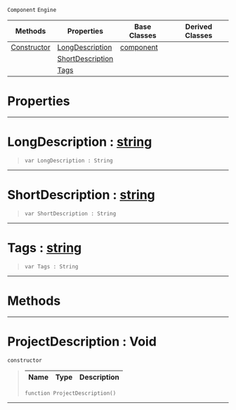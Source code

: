  `Component` `Engine`



|Methods|Properties|Base Classes|Derived Classes|
|---|---|---|---|
|[ Constructor](https://github.com/ZilchEngine/ZilchDocs/blob/master/code_reference/class_reference/projectdescription.markdown#projectdescription-void)|[ LongDescription](https://github.com/ZilchEngine/ZilchDocs/blob/master/code_reference/class_reference/projectdescription.markdown#longdescription-zero-eng)|[component](https://github.com/ZilchEngine/ZilchDocs/blob/master/code_reference/class_reference/component.markdown)| |
| |[ ShortDescription](https://github.com/ZilchEngine/ZilchDocs/blob/master/code_reference/class_reference/projectdescription.markdown#shortdescription-zero-en)| | |
| |[ Tags](https://github.com/ZilchEngine/ZilchDocs/blob/master/code_reference/class_reference/projectdescription.markdown#tags-zero-engine-documen)| | |


 #  Properties


---  
 #  LongDescription : [string](https://github.com/ZilchEngine/ZilchDocs/blob/master/code_reference/nada_base_types/string.markdown)

> 
> ``` lang=cpp, name=Nada
> var LongDescription : String


---  
 #  ShortDescription : [string](https://github.com/ZilchEngine/ZilchDocs/blob/master/code_reference/nada_base_types/string.markdown)

> 
> ``` lang=cpp, name=Nada
> var ShortDescription : String


---  
 #  Tags : [string](https://github.com/ZilchEngine/ZilchDocs/blob/master/code_reference/nada_base_types/string.markdown)

> 
> ``` lang=cpp, name=Nada
> var Tags : String


---  
 #  Methods


---  
 #  ProjectDescription : Void

 `constructor`

> 
> |Name|Type|Description|
> |---|---|---|
> ``` lang=cpp, name=Nada
> function ProjectDescription()
> ``` 


---  
 

 